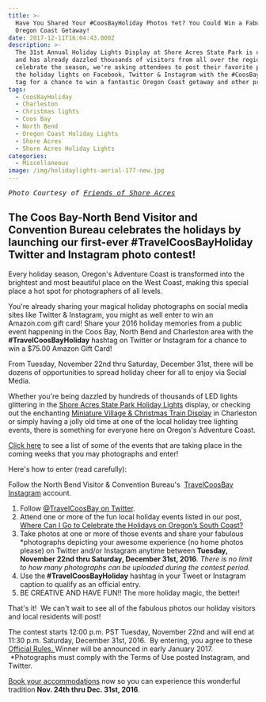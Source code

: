 ```yaml
---
title: >-
  Have You Shared Your #CoosBayHoliday Photos Yet? You Could Win a Fabulous
  Oregon Coast Getaway!
date: 2017-12-11T16:04:43.000Z
description: >-
  The 31st Annual Holiday Lights Display at Shore Acres State Park is underway
  and has already dazzled thousands of visitors from all over the region. To
  celebrate the season, we're asking attendees to post their favorite photos of
  the holiday lights on Facebook, Twitter & Instagram with the #CoosBayHoliday
  tag for a chance to win a fantastic Oregon Coast getaway and other prizes!
tags:
  - CoosBayHoliday
  - Charleston
  - Christmas lights
  - Coos Bay
  - North Bend
  - Oregon Coast Holiday Lights
  - Shore Acres
  - Shore Acres Holiday Lights
categories:
  - Miscellaneous
image: /img/holidaylights-aerial-177-new.jpg
---
```

<pre><em>Photo Courtesy of <a href="https://www.facebook.com/Friends-of-Shore-Acres-206248449391886/" target="_blank">Friends of Shore Acres</a></em></pre>

<h2><strong>The Coos Bay-North Bend Visitor and Convention Bureau celebrates the holidays by launching our first-ever #TravelCoosBayHoliday Twitter and Instagram photo contest!</strong></h2>

Every holiday season, Oregon's Adventure Coast is transformed into the brightest and most beautiful place on the West Coast, making this special place a hot spot for photographers of all levels.

You're already sharing your magical holiday photographs on social media sites like Twitter &amp; Instagram, you might as well enter to win an Amazon.com gift card! Share your 2016 holiday memories from a public event happening in the Coos Bay, North Bend and Charleston area with the <strong>#TravelCoosBayHoliday</strong> hashtag on Twitter or Instagram for a chance to win a $75.00 Amazon Gift Card!

From Tuesday, November 22nd thru Saturday, December 31st, there will be dozens of opportunities to spread holiday cheer for all to enjoy via Social Media.

Whether you're being dazzled by hundreds of thousands of LED lights glittering in the <a href="http://oregonsadventurecoast.com/2016/10/prepare-to-be-dazzled-at-the-magical-holiday-lights-at-shore-acres-state-park/" target="_blank">Shore Acres State Park Holiday Lights</a> display, or checking out the enchanting <a href="http://oregonsadventurecoast.com/listings/miniature-village-christmas-train-display/">Miniature Village &amp; Christmas Train Display</a> in Charleston or simply having a jolly old time at one of the local holiday tree lighting events, there is something for everyone here on Oregon's Adventure Coast.

<a href="http://oregonsadventurecoast.com/2016/11/where-can-i-go-to-celebrate-the-holidays-on-oregons-south-coast/" target="_blank">Click here</a> to see a list of some of the events that are taking place in the coming weeks that you may photographs and enter!

Here's how to enter (read carefully):

Follow the North Bend Visitor &amp; Convention Bureau's  <a href="http://instagram.com/travelcoosbay" target="_blank">TravelCoosBay Instagram</a> account.

1. Follow <a href="https://twitter.com/TravelCoosBay" target="_blank">@TravelCoosBay on Twitter</a>.
2. Attend one or more of the fun local holiday events listed in our post, <a href="http://oregonsadventurecoast.com/2016/11/where-can-i-go-to-celebrate-the-holidays-on-oregons-south-coast/" target="_blank">Where Can I Go to Celebrate the Holidays on Oregon’s South Coast?</a>
3. Take photos at one or more of those events and share your fabulous *photographs depicting your awesome experience (no home photos please) on Twitter and/or Instagram anytime between <strong>Tuesday, November 22nd thru Saturday, December 31st, 2016</strong>. <em>There is no limit to how many photographs can be uploaded during the contest period.</em>
4. Use the<strong> #TravelCoosBayHoliday</strong> hashtag in your Tweet or Instagram caption to qualify as an official entry.
5. BE CREATIVE AND HAVE FUN!! The more holiday magic, the better!

That's it!  We can't wait to see all of the fabulous photos our holiday visitors and local residents will post!

The contest starts 12:00 p.m. PST Tuesday, November 22nd and will end at 11:30 p.m. Saturday, December 31st, 2016.  By entering, you agree to these <a href="http://oregonsadventurecoast.com/2015/02/3acoosbay/" target="_blank">Official Rules. </a>Winner will be announced in early January 2017.  *Photographs must comply with the Terms of Use posted Instagram, and Twitter.

<a href="http://www.oregonsadventurecoast.com/lodging/" target="_blank">Book your accommodations</a> now so you can experience this wonderful tradition<strong> Nov. 24th thru Dec. 31st, 2016</strong>.
